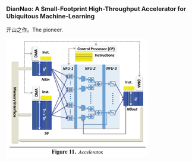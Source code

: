 ### DianNao: A Small-Footprint High-Throughput Accelerator for Ubiquitous Machine-Learning

开山之作。The pioneer.

![DianNao](./1.PNG)
